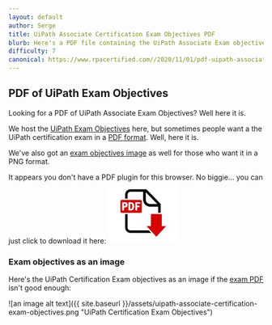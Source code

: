```yaml
---
layout: default
author: Serge
title: UiPath Associate Certification Exam Objectives PDF      
blurb: Here's a PDF file containing the UiPath Associate Exam objectives.
difficulty: 7
canonical: https://www.rpacertified.com//2020/11/01/pdf-uipath-associate-exam-objectives.html
---
```


## PDF of UiPath Exam Objectives

Looking for a PDF of UiPath Associate Exam Objectives? Well here it is.

We host the [UiPath Exam Objectives](/associate-objectives.html) here, but sometimes people want a the UiPath certification exam in a [PDF format](uipath-associate-certification-exam-objectives.pdf). Well, here it is.

We've also got an [exam objectives image](http://uipath.rpacertified.com/2020/10/15/image-uipath-certification-exam-objectives.html) as well for those who want it in a PNG format.

<object data="/assets/associate-objectives.html" type="application/pdf" width="100%"> 
  <p>It appears you don't have a PDF plugin for this browser.
   No biggie... you can just click to
  download it here: <a href="/assets/uipath-associate-certification-exam-objectives.pdf"><img src="/assets/download-objectives-pdf.jpg" alt="UiPath Exam Objectives PDF"/></a> </p>  
</object>

### Exam objectives as an image

Here's the UiPath Certification Exam objectives as an image if the [exam PDF](/assets/uipath-associate-certification-exam-objectives.pdf) isn't good enough:

![an image alt text]({{ site.baseurl }}/assets/uipath-associate-certification-exam-objectives.png "UiPath Certification Exam Objectives")
